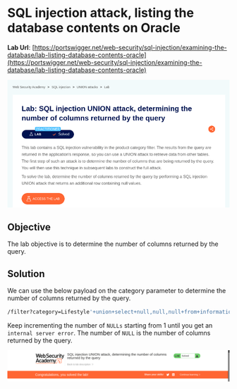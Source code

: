 # SQL injection attack, listing the database contents on Oracle

**Lab Url**: [https://portswigger.net/web-security/sql-injection/examining-the-database/lab-listing-database-contents-oracle](https://portswigger.net/web-security/sql-injection/examining-the-database/lab-listing-database-contents-oracle)

![Lab Description](img/lab-description.png)

## Objective

The lab objective is to determine the number of columns returned by the query.

## Solution

We can use the below payload on the category parameter to determine the number of columns returned by the query.

```bash
/filter?category=Lifestyle'+union+select+null,null,null+from+information_schema.tables+--
```

Keep incrementing the number of `NULLs` starting from 1 until you get an `internal server error`. The number of `NULL` is the number of columns returned by the query.

![Lab Solved](img/lab-solved.png)
